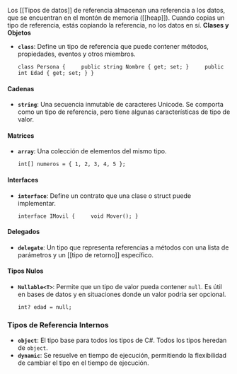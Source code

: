 Los [[Tipos de datos]] de referencia almacenan una referencia a los datos, que se encuentran en el montón de memoria ([[heap]]). Cuando copias un tipo de referencia, estás copiando la referencia, no los datos en sí.
**Clases y Objetos**

- **`class`**: Define un tipo de referencia que puede contener métodos, propiedades, eventos y otros miembros.

    `class Persona {     public string Nombre { get; set; }     public int Edad { get; set; } }`
####  **Cadenas**

- **`string`**: Una secuencia inmutable de caracteres Unicode. Se comporta como un tipo de referencia, pero tiene algunas características de tipo de valor.

####  **Matrices**

- **`array`**: Una colección de elementos del mismo tipo.
    
    `int[] numeros = { 1, 2, 3, 4, 5 };`
    
#### **Interfaces**

- **`interface`**: Define un contrato que una clase o struct puede implementar.
    
    `interface IMovil {     void Mover(); }`
    
####  **Delegados**

- **`delegate`**: Un tipo que representa referencias a métodos con una lista de parámetros y un [[tipo de retorno]] específico.

####  **Tipos Nulos**

- **`Nullable<T>`**: Permite que un tipo de valor pueda contener `null`. Es útil en bases de datos y en situaciones donde un valor podría ser opcional.
    
    `int? edad = null;`
    
### **Tipos de Referencia Internos**

- **`object`**: El tipo base para todos los tipos de C#. Todos los tipos heredan de `object`.
- **`dynamic`**: Se resuelve en tiempo de ejecución, permitiendo la flexibilidad de cambiar el tipo en el tiempo de ejecución.